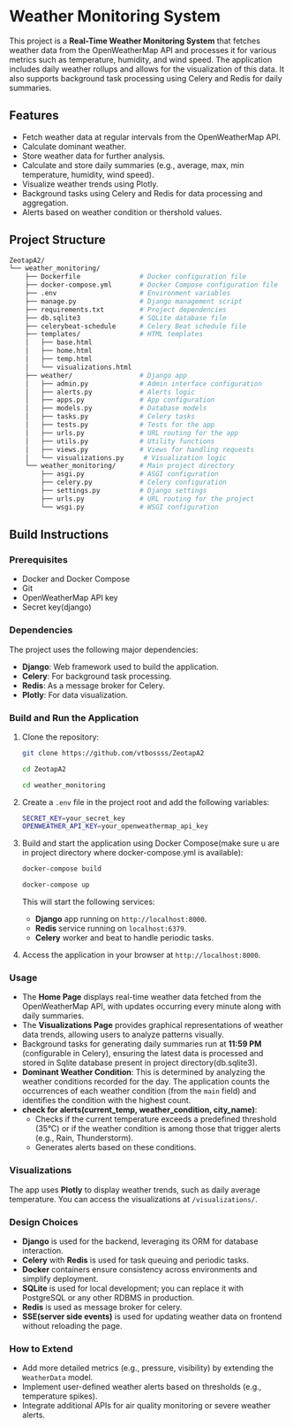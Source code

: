 
# Weather Monitoring System

This project is a **Real-Time Weather Monitoring System** that fetches weather data from the OpenWeatherMap API and processes it for various metrics such as temperature, humidity, and wind speed. The application includes daily weather rollups and allows for the visualization of this data. It also supports background task processing using Celery and Redis for daily summaries.

## Features
- Fetch weather data at regular intervals from the OpenWeatherMap API.
- Calculate dominant weather.
- Store weather data for further analysis.
- Calculate and store daily summaries (e.g., average, max, min temperature, humidity, wind speed).
- Visualize weather trends using Plotly.
- Background tasks using Celery and Redis for data processing and aggregation.
- Alerts based on weather condition or thershold values.

## Project Structure
```bash
ZeotapA2/
└── weather_monitoring/
    ├── Dockerfile               # Docker configuration file
    ├── docker-compose.yml       # Docker Compose configuration file
    ├── .env                     # Environment variables
    ├── manage.py                # Django management script
    ├── requirements.txt         # Project dependencies
    ├── db.sqlite3               # SQLite database file
    ├── celerybeat-schedule      # Celery Beat schedule file
    ├── templates/               # HTML templates
    │   ├── base.html
    │   ├── home.html
    │   ├── temp.html
    │   └── visualizations.html
    ├── weather/                 # Django app
    │   ├── admin.py             # Admin interface configuration
    │   ├── alerts.py            # Alerts logic
    │   ├── apps.py              # App configuration
    │   ├── models.py            # Database models
    │   ├── tasks.py             # Celery tasks
    │   ├── tests.py             # Tests for the app
    │   ├── urls.py              # URL routing for the app
    │   ├── utils.py             # Utility functions
    │   ├── views.py             # Views for handling requests
    │   └── visualizations.py     # Visualization logic
    └── weather_monitoring/      # Main project directory
        ├── asgi.py              # ASGI configuration
        ├── celery.py            # Celery configuration
        ├── settings.py          # Django settings
        ├── urls.py              # URL routing for the project
        └── wsgi.py              # WSGI configuration

```

## Build Instructions

### Prerequisites
- Docker and Docker Compose
- Git
- OpenWeatherMap API key
- Secret key(django)

### Dependencies
The project uses the following major dependencies:
- **Django**: Web framework used to build the application.
- **Celery**: For background task processing.
- **Redis**: As a message broker for Celery.
- **Plotly**: For data visualization.

### Build and Run the Application

1. Clone the repository:
   ```bash
   git clone https://github.com/vtbossss/ZeotapA2
   
   cd ZeotapA2
   
   cd weather_monitoring
   ```

2. Create a `.env` file in the project root and add the following variables:
   ```bash
   SECRET_KEY=your_secret_key
   OPENWEATHER_API_KEY=your_openweathermap_api_key
   ```

3. Build and start the application using Docker Compose(make sure u are in project directory where docker-compose.yml is available):
   ```bash
   docker-compose build
   
   docker-compose up
   ```

   This will start the following services:
   - **Django** app running on `http://localhost:8000`.
   - **Redis** service running on `localhost:6379`.
   - **Celery** worker and beat to handle periodic tasks.

5. Access the application in your browser at `http://localhost:8000`.

### Usage

- The **Home Page** displays real-time weather data fetched from the OpenWeatherMap API, with updates occurring every minute along with daily summaries.
- The **Visualizations Page** provides graphical representations of weather data trends, allowing users to analyze patterns visually.
- Background tasks for generating daily summaries run at **11:59 PM** (configurable in Celery), ensuring the latest data is processed and stored in Sqlite database present in project directory(db.sqlite3).
- **Dominant Weather Condition**: This is determined by analyzing the weather conditions recorded for the day. The application counts the occurrences of each weather condition (from the `main` field) and identifies the condition with the highest count. 
- **check for alerts(current_temp, weather_condition, city_name)**:
  - Checks if the current temperature exceeds a predefined threshold (35°C) or if the weather condition is among those that trigger alerts (e.g., Rain, Thunderstorm).
  - Generates alerts based on these conditions.



### Visualizations

The app uses **Plotly** to display weather trends, such as daily average temperature. You can access the visualizations at `/visualizations/`.

### Design Choices

- **Django** is used for the backend, leveraging its ORM for database interaction.
- **Celery** with **Redis** is used for task queuing and periodic tasks.
- **Docker** containers ensure consistency across environments and simplify deployment.
- **SQLite** is used for local development; you can replace it with PostgreSQL or any other RDBMS in production.
- **Redis** is used as message broker for celery.
- **SSE(server side events)** is used for updating weather data on frontend without reloading the page.

### How to Extend

- Add more detailed metrics (e.g., pressure, visibility) by extending the `WeatherData` model.
- Implement user-defined weather alerts based on thresholds (e.g., temperature spikes).
- Integrate additional APIs for air quality monitoring or severe weather alerts.



